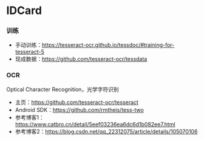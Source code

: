 # IDCard

### 训练
* 手动训练：https://tesseract-ocr.github.io/tessdoc/#training-for-tesseract-5
* 现成数据：https://github.com/tesseract-ocr/tessdata

### OCR 
Optical Character Recognition，光学字符识别
* 主页：https://github.com/tesseract-ocr/tesseract
* Android SDK：https://github.com/rmtheis/tess-two
* 参考博客1：https://www.catbro.cn/detail/5eef03236ea6dc6d1b082ee7.html
* 参考博客2：https://blog.csdn.net/qq_22312075/article/details/105070106
